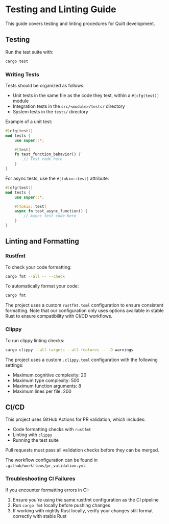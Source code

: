 # Testing and Linting Guide

This guide covers testing and linting procedures for Quilt development.

## Testing

Run the test suite with:

```bash
cargo test
```

### Writing Tests

Tests should be organized as follows:

- Unit tests in the same file as the code they test, within a `#[cfg(test)]` module
- Integration tests in the `src/<module>/tests/` directory
- System tests in the `tests/` directory

Example of a unit test:

```rust
#[cfg(test)]
mod tests {
    use super::*;

    #[test]
    fn test_function_behavior() {
        // Test code here
    }
}
```

For async tests, use the `#[tokio::test]` attribute:

```rust
#[cfg(test)]
mod tests {
    use super::*;

    #[tokio::test]
    async fn test_async_function() {
        // Async test code here
    }
}
```

## Linting and Formatting

### Rustfmt

To check your code formatting:

```bash
cargo fmt --all -- --check
```

To automatically format your code:

```bash
cargo fmt
```

The project uses a custom `rustfmt.toml` configuration to ensure consistent formatting. Note that our configuration only uses options available in stable Rust to ensure compatibility with CI/CD workflows.

### Clippy

To run clippy linting checks:

```bash
cargo clippy --all-targets --all-features -- -D warnings
```

The project uses a custom `.clippy.toml` configuration with the following settings:

- Maximum cognitive complexity: 20
- Maximum type complexity: 500
- Maximum function arguments: 8
- Maximum lines per file: 200

## CI/CD

This project uses GitHub Actions for PR validation, which includes:

- Code formatting checks with `rustfmt`
- Linting with `clippy`
- Running the test suite

Pull requests must pass all validation checks before they can be merged.

The workflow configuration can be found in `.github/workflows/pr_validation.yml`.

### Troubleshooting CI Failures

If you encounter formatting errors in CI:

1. Ensure you're using the same rustfmt configuration as the CI pipeline
2. Run `cargo fmt` locally before pushing changes
3. If working with nightly Rust locally, verify your changes still format correctly with stable Rust
